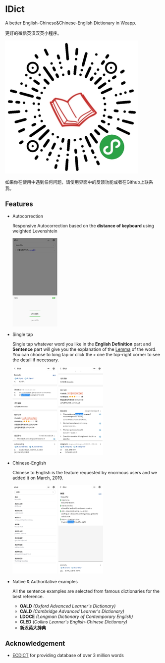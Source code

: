 # IDict
A better English-Chinese&Chinese-English Dictionary in Weapp.

更好的微信英汉汉英小程序。

<img src="/screenshots/qrcode.jpg" alt="qrcode">


如果你在使用中遇到任何问题，请使用界面中的反馈功能或者在Github上联系我。

## Features
- Autocorrection

  Responsive Autocorrection based on the **distance of keyboard** using weighted Levenshtein

  <img src="/screenshots/auto_correction.jpg" alt="Autocorrection" width="30%">

- Single tap

  Single tap whatever word you like in the **English Definition** part and **Sentence** part will give you the explanation of the [Lemma](https://simple.wikipedia.org/wiki/Lemma_(linguistics)) of the word. You can choose to long tap or click the `>` one the top-right corner to see the detail if necessary.

  <img src="/screenshots/tap1.jpg" alt="tap1" width="30%">
  <img src="/screenshots/tap2.jpg" alt="tap2" width="30%">

- Chinese-English

  Chinese to English is the feature requested by enormous users and we added it on March, 2019.

  <img src="/screenshots/chn1.png" alt="chn1" width="30%">
  <img src="/screenshots/chn2.png" alt="chn2" width="30%">

- Native & Authoritative examples

  All the sentence examples are selected from famous dictionaries for the best reference.
  -  **OALD** _(Oxford Advanced Learner's Dictionary)_
  -  **CALD** _(Cambridge Advanced Learner's Dictionary)_
  -  **LDOCE** _(Longman Dictionary of Contemporary English)_
  -  **CLED** _(Collins Learner's English-Chinese Dictionary)_
  -  **新汉英大辞典**

## Acknowledgement

  - [ECDICT](https://github.com/skywind3000/ECDICT) for providing database of over 3 million words
